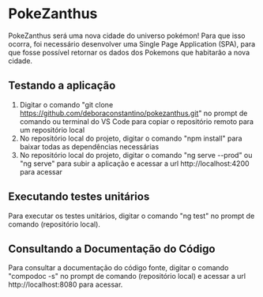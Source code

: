 # PokeZanthus

PokeZanthus será uma nova cidade do universo pokémon! Para que isso ocorra, foi necessário desenvolver uma Single Page Application (SPA), para que fosse possível retornar os dados dos Pokemons que habitarão a nova cidade.

## Testando a aplicação

1. Digitar o comando "git clone https://github.com/deboraconstantino/pokezanthus.git" no prompt de comando ou terminal do VS Code para copiar o repositório remoto para um repositório local
2. No repositório local do projeto, digitar o comando "npm install" para baixar todas as dependências necessárias
3. No repositório local do projeto, digitar o comando "ng serve --prod" ou "ng serve" para subir a aplicação e acessar a url http://localhost:4200 para acessar

## Executando testes unitários

Para executar os testes unitários, digitar o comando "ng test" no prompt de comando (repositório local).

## Consultando a Documentação do Código

Para consultar a documentação do código fonte, digitar o comando "compodoc -s" no prompt de comando (repositório local) e acessar a url http://localhost:8080 para acessar.
